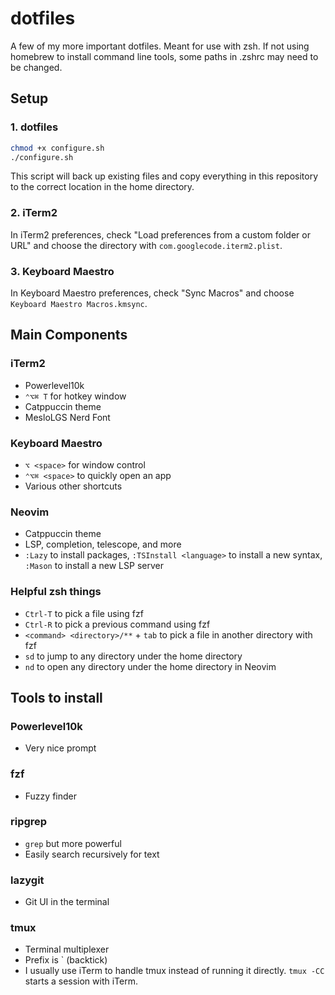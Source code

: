 # dotfiles

A few of my more important dotfiles. Meant for use with zsh. If not using homebrew to install command line tools, some paths in .zshrc may need to be changed.

## Setup
### 1. dotfiles
```bash
chmod +x configure.sh
./configure.sh
```
This script will back up existing files and copy everything in this repository to the correct location in the home directory.

### 2. iTerm2
In iTerm2 preferences, check "Load preferences from a custom folder or URL" and choose the directory with `com.googlecode.iterm2.plist`.

### 3. Keyboard Maestro
In Keyboard Maestro preferences, check "Sync Macros" and choose `Keyboard Maestro Macros.kmsync`.


## Main Components
### iTerm2
- Powerlevel10k
- `⌃⌥⌘ T` for hotkey window
- Catppuccin theme
- MesloLGS Nerd Font

### Keyboard Maestro
- `⌥ <space>` for window control
- `⌃⌥⌘ <space>` to quickly open an app
- Various other shortcuts

### Neovim
- Catppuccin theme
- LSP, completion, telescope, and more
- `:Lazy` to install packages, `:TSInstall <language>` to install a new syntax, `:Mason` to install a new LSP server

### Helpful zsh things
- `Ctrl-T` to pick a file using fzf
- `Ctrl-R` to pick a previous command using fzf
- `<command> <directory>/**` + `tab` to pick a file in another directory with fzf
- `sd` to jump to any directory under the home directory
- `nd` to open any directory under the home directory in Neovim


## Tools to install
### Powerlevel10k
- Very nice prompt

### fzf
- Fuzzy finder

### ripgrep
- `grep` but more powerful
- Easily search recursively for text

### lazygit
- Git UI in the terminal

### tmux
- Terminal multiplexer
- Prefix is \` (backtick)
- I usually use iTerm to handle tmux instead of running it directly.  `tmux -CC` starts a session with iTerm.
